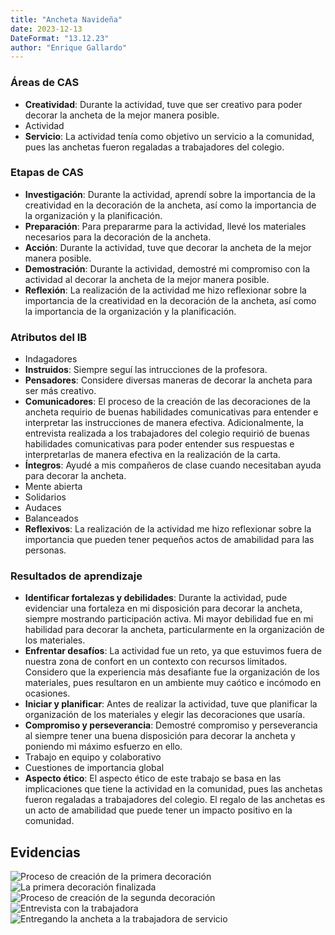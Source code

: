 ```yaml
---
title: "Ancheta Navideña"
date: 2023-12-13
DateFormat: "13.12.23"
author: "Enrique Gallardo"
---
```


### Áreas de CAS

- **Creatividad**: Durante la actividad, tuve que ser creativo para poder decorar la ancheta de la mejor manera posible.
- Actividad
- **Servicio**: La actividad tenía como objetivo un servicio a la comunidad, pues las anchetas fueron regaladas a trabajadores del colegio.

### Etapas de CAS

- **Investigación**: Durante la actividad, aprendí sobre la importancia de la creatividad en la decoración de la ancheta, así como la importancia de la organización y la planificación.
- **Preparación**: Para prepararme para la actividad, llevé los materiales necesarios para la decoración de la ancheta.
- **Acción**: Durante la actividad, tuve que decorar la ancheta de la mejor manera posible.
- **Demostración**: Durante la actividad, demostré mi compromiso con la actividad al decorar la ancheta de la mejor manera posible.
- **Reflexión**: La realización de la actividad me hizo reflexionar sobre la importancia de la creatividad en la decoración de la ancheta, así como la importancia de la organización y la planificación.

### Atributos del IB

- Indagadores
- **Instruidos**: Siempre seguí las intrucciones de la profesora.
- **Pensadores**: Considere diversas maneras de decorar la ancheta para ser más creativo.
- **Comunicadores**: El proceso de la creación de las decoraciones de la ancheta requirio de buenas habilidades comunicativas para entender e interpretar las instrucciones de manera efectiva. Adicionalmente, la entrevista realizada a los trabajadores del colegio requirió de buenas habilidades comunicativas para poder entender sus respuestas e interpretarlas de manera efectiva en la realización de la carta.
- **Íntegros**: Ayudé a mis compañeros de clase cuando necesitaban ayuda para decorar la ancheta.
- Mente abierta
- Solidarios
- Audaces
- Balanceados
- **Reflexivos**: La realización de la actividad me hizo reflexionar sobre la importancia que pueden tener pequeños actos de amabilidad para las personas.

### Resultados de aprendizaje

- **Identificar fortalezas y debilidades**: Durante la actividad, pude evidenciar una fortaleza en mi disposición para decorar la ancheta, siempre mostrando participación activa. Mi mayor debilidad fue en mi habilidad para decorar la ancheta, particularmente en la organización de los materiales.
- **Enfrentar desafíos**: La actividad fue un reto, ya que estuvimos fuera de nuestra zona de confort en un contexto con recursos limitados. Considero que la experiencia más desafiante fue la organización de los materiales, pues resultaron en un ambiente muy caótico e incómodo en ocasiones.
- **Iniciar y planificar**: Antes de realizar la actividad, tuve que planificar la organización de los materiales y elegir las decoraciones que usaría.
- **Compromiso y perseverancia**: Demostré compromiso y perseverancia al siempre tener una buena disposición para decorar la ancheta y poniendo mi máximo esfuerzo en ello.
- Trabajo en equipo y colaborativo
- Cuestiones de importancia global
- **Aspecto ético**: El aspecto ético de este trabajo se basa en las implicaciones que tiene la actividad en la comunidad, pues las anchetas fueron regaladas a trabajadores del colegio. El regalo de las anchetas es un acto de amabilidad que puede tener un impacto positivo en la comunidad.

## Evidencias

![Proceso de creación de la primera decoración](IMG_20240128_204232_170.jpg)
![La primera decoración finalizada](IMG_20240128_204238_271.jpg)
![Proceso de creación de la segunda decoración](IMG_20240128_204239_883.jpg)
![Entrevista con la trabajadora](<Screenshot_20240130_221713_Keep Notes.jpg>)
![Entregando la ancheta a la trabajadora de servicio](IMG_20240128_204213_484.jpg)
